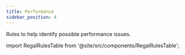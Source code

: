 ```yaml
---
title: Performance
sidebar_position: 4
---
```


Rules to help identify possible performance issues.

import RegalRulesTable from '@site/src/components/RegalRulesTable';

<!-- markdownlint-disable MD033 -->
<RegalRulesTable category="performance"/>
